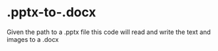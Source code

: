 # .pptx-to-.docx
Given the path to a .pptx file this code will read and write the text and images to a .docx 
